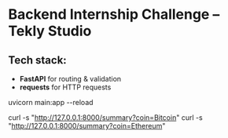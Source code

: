# Backend Internship Challenge – Tekly Studio

## Tech stack:
- **FastAPI** for routing & validation  
- **requests**  for HTTP requests  


uvicorn main:app --reload

curl -s "http://127.0.0.1:8000/summary?coin=Bitcoin" 
curl -s "http://127.0.0.1:8000/summary?coin=Ethereum" 